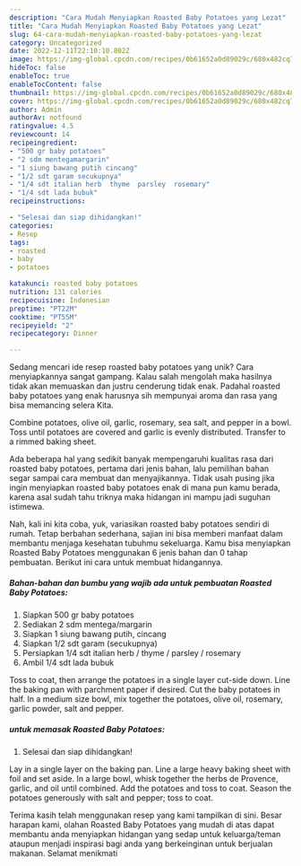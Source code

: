 ```yaml
---
description: "Cara Mudah Menyiapkan Roasted Baby Potatoes yang Lezat"
title: "Cara Mudah Menyiapkan Roasted Baby Potatoes yang Lezat"
slug: 64-cara-mudah-menyiapkan-roasted-baby-potatoes-yang-lezat
category: Uncategorized
date: 2022-12-11T22:10:10.802Z
image: https://img-global.cpcdn.com/recipes/0b61652a0d89029c/680x482cq70/roasted-baby-potatoes-foto-resep-utama.jpg
hideToc: false
enableToc: true
enableTocContent: false
thumbnail: https://img-global.cpcdn.com/recipes/0b61652a0d89029c/680x482cq70/roasted-baby-potatoes-foto-resep-utama.jpg
cover: https://img-global.cpcdn.com/recipes/0b61652a0d89029c/680x482cq70/roasted-baby-potatoes-foto-resep-utama.jpg
author: Admin
authorAv: notfound
ratingvalue: 4.5
reviewcount: 14
recipeingredient:
- "500 gr baby potatoes"
- "2 sdm mentegamargarin"
- "1 siung bawang putih cincang"
- "1/2 sdt garam secukupnya"
- "1/4 sdt italian herb  thyme  parsley  rosemary"
- "1/4 sdt lada bubuk"
recipeinstructions:

- "Selesai dan siap dihidangkan!"
categories:
- Resep
tags:
- roasted
- baby
- potatoes

katakunci: roasted baby potatoes 
nutrition: 131 calories
recipecuisine: Indonesian
preptime: "PT22M"
cooktime: "PT55M"
recipeyield: "2"
recipecategory: Dinner

---
```





Sedang mencari ide resep roasted baby potatoes yang unik? Cara menyiapkannya sangat gampang. Kalau salah mengolah maka hasilnya tidak akan memuaskan dan justru cenderung tidak enak. Padahal roasted baby potatoes yang enak harusnya sih mempunyai aroma dan rasa yang bisa memancing selera Kita.





Combine potatoes, olive oil, garlic, rosemary, sea salt, and pepper in a bowl. Toss until potatoes are covered and garlic is evenly distributed. Transfer to a rimmed baking sheet.

Ada beberapa hal yang sedikit banyak mempengaruhi kualitas rasa dari roasted baby potatoes, pertama dari jenis bahan, lalu pemilihan bahan segar sampai cara membuat dan menyajikannya. Tidak usah pusing jika ingin menyiapkan roasted baby potatoes enak di mana pun kamu berada, karena asal sudah tahu triknya maka hidangan ini mampu jadi suguhan istimewa.






Nah, kali ini kita coba, yuk, variasikan roasted baby potatoes sendiri di rumah. Tetap berbahan sederhana, sajian ini bisa memberi manfaat dalam membantu menjaga kesehatan tubuhmu sekeluarga. Kamu bisa menyiapkan Roasted Baby Potatoes menggunakan 6 jenis bahan dan 0 tahap pembuatan. Berikut ini cara untuk membuat hidangannya.

<!--inarticleads1-->

##### Bahan-bahan dan bumbu yang wajib ada untuk pembuatan Roasted Baby Potatoes:

1. Siapkan 500 gr baby potatoes
1. Sediakan 2 sdm mentega/margarin
1. Siapkan 1 siung bawang putih, cincang
1. Siapkan 1/2 sdt garam (secukupnya)
1. Persiapkan 1/4 sdt italian herb / thyme / parsley / rosemary
1. Ambil 1/4 sdt lada bubuk


Toss to coat, then arrange the potatoes in a single layer cut-side down. Line the baking pan with parchment paper if desired. Cut the baby potatoes in half. In a medium size bowl, mix together the potatoes, olive oil, rosemary, garlic powder, salt and pepper. 

<!--inarticleads2-->

#####  untuk memasak Roasted Baby Potatoes:


1. Selesai dan siap dihidangkan!

Lay in a single layer on the baking pan. Line a large heavy baking sheet with foil and set aside. In a large bowl, whisk together the herbs de Provence, garlic, and oil until combined. Add the potatoes and toss to coat. Season the potatoes generously with salt and pepper; toss to coat. 

Terima kasih telah menggunakan resep yang kami tampilkan di sini. Besar harapan kami, olahan Roasted Baby Potatoes yang mudah di atas dapat membantu anda menyiapkan hidangan yang sedap untuk keluarga/teman ataupun menjadi inspirasi bagi anda yang berkeinginan untuk berjualan makanan. Selamat menikmati
